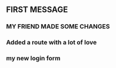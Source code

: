 ## FIRST MESSAGE

### MY FRIEND MADE SOME CHANGES

### Added a route with a lot of love

### my new login form